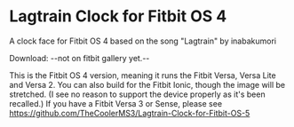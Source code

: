 # Lagtrain Clock for Fitbit OS 4
A clock face for Fitbit OS 4 based on the song "Lagtrain" by inabakumori

Download: --not on fitbit gallery yet.--

This is the Fitbit OS 4 version, meaning it runs the Fitbit Versa, Versa Lite and Versa 2. You can also build for the Fitbit Ionic, though the image will be stretched. (I see no reason to support the device properly as it's been recalled.) If you have a Fitbit Versa 3 or Sense, please see https://github.com/TheCoolerMS3/Lagtrain-Clock-for-Fitbit-OS-5
